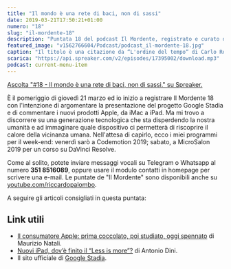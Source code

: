 ```yaml
---
title: "Il mondo è una rete di baci, non di sassi"
date: 2019-03-21T17:50:21+01:00
numero: "18"
slug: "il-mordente-18"
description: "Puntata 18 del podcast Il Mordente, registrato e curato da Riccardo Palombo."
featured_image: "v1562766604/Podcast/podcast_il-mordente-18.jpg"
caption: "Il titolo è una citazione da “L'ordine del tempo“ di Carlo Rovelli. È al termine di un discorso sugli eventi (baci) e sulle cose (sassi). Sopra, il Sistema Internazionale delle unità di misura (SI)."
scarica: "https://api.spreaker.com/v2/episodes/17395002/download.mp3"
podcast: current-menu-item
---
```


<a class="spreaker-player" href="https://www.spreaker.com/episode/17395002" data-resource="episode_id=17395002" data-width="100%" data-height="200" data-theme="light" data-playlist="false" data-playlist-continuous="false" data-autoplay="false" data-live-autoplay="false" data-chapters-image="true" data-episode-image-position="right" data-hide-logo="false" data-hide-likes="false" data-hide-comments="false" data-hide-sharing="false" data-hide-download="true" >Ascolta "#18 - Il mondo è una rete di baci, non di sassi." su Spreaker.</a>

È il pomeriggio di giovedì 21 marzo ed io inizio a registrare Il Mordente 18 con l'intenzione di argomentare la presentazione del progetto Google Stadia e di commentare i nuovi prodotti Apple, da iMac a iPad. Ma mi trovo a discorrere su una generazione tecnologica che sta disperdendo la nostra umanità e ad immaginare quale dispositivo ci permetterà di riscoprire il calore della vicinanza umana. Nell'attesa di capirlo, ecco i miei programmi per il week-end: venerdì sarò a Codemotion 2019; sabato, a MicroSalon 2019 per un corso su DaVinci Resolve.

Come al solito, potete inviare messaggi vocali su Telegram o Whatsapp al numero **351 8516089**, oppure usare il modulo contatti in homepage per scrivere una e-mail. Le puntate de "Il Mordente" sono disponibili anche su <a class="text-info" title="Canale Youtube Riccardo Palombo" href="https://www.youtube.com/riccardopalombo">youtube.com/riccardopalombo</a>.

A seguire gli articoli consigliati in questa puntata:
## Link utili
<ul>
<li><a class="text-info" href="https://www.saggiamente.com/2019/03/il-consumatore-apple-prima-coccolato-poi-studiato-oggi-spennato/" target="_blank" title="Leggi l'articolo Il consumatore Apple: prima coccolato, poi studiato, oggi spennato">Il consumatore Apple: prima coccolato, poi studiato, oggi spennato</a> di Maurizio Natali.</li>
<li><a class="text-info" href="https://www.macitynet.it/nuovi-ipad-dove-finito-il-less-is-more/" target="_blank" title="Leggi l'articolo Nuovi iPad, dov’è finito il “Less is more”">Nuovi iPad, dov’è finito il “Less is more”?</a> di Antonio Dini.</li>
<li>Il sito ufficiale di <a class="text-info" href="https://stadia.dev/" target="_blank" title="Vedi il sito Google Stadia">Google Stadia</a>.</li>
</ul>